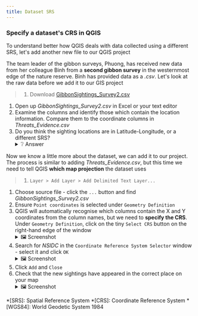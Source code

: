 ```yaml
---
title: Dataset SRS
---
```


### Specify a dataset's CRS in QGIS

To understand better how QGIS deals with data collected using a different SRS, let's add another new file to our QGIS project

The team leader of the gibbon surveys, Phuong, has received new data from her colleague Binh from a **second gibbon survey** in the westernmost edge of the nature reserve.  Binh has provided data as a *.csv*.  Let's look at the raw data before we add it to our GIS project

> 1. Download <a href="{{site.baseurl}}/src/datasets/GibbonSightings_Survey2.csv" download>GibbonSightings_Survey2.csv</a>
1. Open up *GibbonSightings_Survey2.csv* in Excel or your text editor
2. Examine the columns and identify those which contain the location information.  Compare them to the coordinate columns in *Threats_Evidence.csv*
3. Do you think the sighting locations are in Latitude-Longitude, or a different SRS? <details> <summary markdown="span">:grey_question: Answer</summary> You're right!  :heavy_check_mark:  Binh's observations were collected in a different SRS, known as *NSIDC EASE-Grid Global*, EPSG code *3410* </details>



Now we know a little more about the dataset, we can add it to our project.  The process is similar to adding *Threats_Evidence.csv*, but this time we need to tell QGIS **which map projection** the dataset uses

> 1. `Layer > Add Layer > Add Delimited Text Layer...`
1. Choose source file - click the `...` button and find *GibbonSightings_Survey2.csv*
2. Ensure `Point coordinates` is selected under `Geometry Definition`
3. QGIS will automatically recognise which columns contain the X and Y coordinates from the column names, but we need to **specify the CRS**.  Under `Geometry Definition`, click on the tiny `Select CRS` button on the right-hand edge of the window<details> <summary markdown="span">:framed_picture: Screenshot</summary> <center><a title="Specify CRS when adding Delimited text layer"><img alt="CRS of delimited text layer" src="{{site.baseurl}}/src/img/QGIS_DelimitedText_CRS_em.png"></a></center> </details>
4. Search for *NSIDC* in the `Coordinate Reference System Selector` window - select it and click `OK` <details> <summary markdown="span">:framed_picture: Screenshot</summary> <center><a title="QGIS CRS selector"><img alt="QGIS CRS selector" src="{{site.baseurl}}/src/img/QGIS_CRSSelector_NSIDC-EASE.png"></a></center> </details>
5. Click `Add` and `Close`
6. Check that the new sightings have appeared in the correct place on your map <details> <summary markdown="span">:framed_picture: Screenshot</summary> <center><a title="Sightings from second survey added to QGIS project"><img alt="Sightings from second survey added to QGIS project" src="{{site.baseurl}}/src/img/QGIS_AddSurvey2.png"></a></center> </details>



*[SRS]: Spatial Reference System
*[CRS]: Coordinate Reference System
*[WGS84]: World Geodetic System 1984